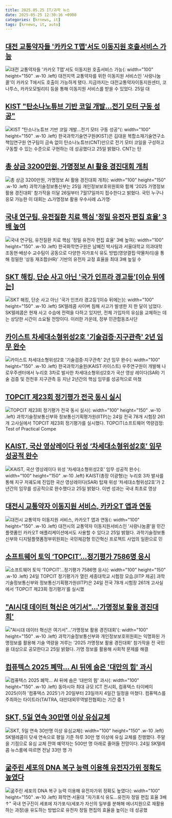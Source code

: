 ```yaml
---
title: 2025.05.25 IT/과학 뉴스
date: 2025-05-25 12:30:16 +0900
categories: [krnews, it]
tags: [krnews, it, auto]
---
```

## [대전 교통약자들 '카카오 T맵'서도 이동지원 호출서비스 가능](https://n.news.naver.com/mnews/article/003/0013262921)

![대전 교통약자들 '카카오 T맵'서도 이동지원 호출서비스 가능](https://mimgnews.pstatic.net/image/origin/003/2025/05/25/13262921.jpg?type=nf220_150){: width="100" height="150" .w-10 .left}
대전지역 교통약자를 위한 이동지원 서비스인 '사랑나눔콜'이 카카오 T에서도 호출이 가능하게 됐다. 지금까지는 대전교통약자이동지원센터, 코나투스, 카카오모빌리티 등을 통해 이동지원 서비스를 받을 수 있었다. 25일 대

## [KIST "탄소나노튜브 기반 코일 개발…전기 모터 구동 성공"](https://n.news.naver.com/mnews/article/001/0015409150)

![KIST "탄소나노튜브 기반 코일 개발…전기 모터 구동 성공"](https://mimgnews.pstatic.net/image/origin/001/2025/05/25/15409150.jpg?type=nf220_150){: width="100" height="150" .w-10 .left}
한국과학기술연구원(KIST)은 김대윤 복합소재기술연구소 책임연구원 연구팀이 금속 없이 탄소나노튜브(CNT)만으로 전기 모터 코일을 구성하고 구동할 수 있는 수준으로 구현하는 데 성공했다고 25일 밝혔다. CNT는 탄

## [총 상금 3200만원, 가명정보 AI 활용 경진대회 개최](https://n.news.naver.com/mnews/article/008/0005198833)

![총 상금 3200만원, 가명정보 AI 활용 경진대회 개최](https://mimgnews.pstatic.net/image/origin/008/2025/05/25/5198833.jpg?type=nf220_150){: width="100" height="150" .w-10 .left}
과학기술정보통신부는 25일 개인정보보호위원회와 함께 '2025 가명정보 활용 경진대회' 참가작을 이달 26일부터 7월17일까지 접수한다고 밝혔다. 국민 누구나 응모 가능한 이 대회는 △가명정보 활용 우수사례 △가명·

## [국내 연구팀, 유전질환 치료 핵심 '정밀 유전자 편집 효율' 3배 높여](https://n.news.naver.com/mnews/article/421/0008271533)

![국내 연구팀, 유전질환 치료 핵심 '정밀 유전자 편집 효율' 3배 높여](https://mimgnews.pstatic.net/image/origin/421/2025/05/25/8271533.jpg?type=nf220_150){: width="100" height="150" .w-10 .left}
한국화학연구원은 남혜진 박사팀과 서울대학교 의과대학 조동현·배상수 교수팀이 공동으로 다양한 자가포식 유도 방법(영양결핍·약물처리)을 통해 정밀한 '상동 재조합(HR)' 기반의 유전자 교정 효율을 최대 3배 높일 수

## [SKT 해킹, 단순 사고 아닌 '국가 인프라 경고등'[이슈 뒤에는]](https://n.news.naver.com/mnews/article/654/0000122808)

![SKT 해킹, 단순 사고 아닌 '국가 인프라 경고등'[이슈 뒤에는]](https://mimgnews.pstatic.net/image/origin/654/2025/05/24/122808.jpg?type=nf220_150){: width="100" height="150" .w-10 .left}
SK텔레콤 사이버 침해 사고가 발생한 지 한 달이 넘었다. SK텔레콤은 현재 사고 수습에 전력을 다하고 있지만, 전체 가입자의 유심을 교체하는 데는 상당한 시간이 소요될 전망이다. 이러한 가운데, 정부 민관합동조사단

## [카이스트 차세대소형위성2호 '기술검증·지구관측' 2년 임무 완수](https://n.news.naver.com/mnews/article/421/0008271534)

![카이스트 차세대소형위성2호 '기술검증·지구관측' 2년 임무 완수](https://mimgnews.pstatic.net/image/origin/421/2025/05/25/8271534.jpg?type=nf220_150){: width="100" height="150" .w-10 .left}
한국과학기술원(KAIST·카이스트) 우주연구원이 개발해 나로우주센터에서 누리호 3차로 발사한 차세대소형위성2호가 국산 영상 레이다(SAR) 기술 검증 및 전천후 지구관측 등 지난 2년간의 핵심 임무를 성공적으로 마쳤

## [TOPCIT 제23회 정기평가 전국 동시 실시](https://n.news.naver.com/mnews/article/031/0000934966)

![TOPCIT 제23회 정기평가 전국 동시 실시](https://mimgnews.pstatic.net/image/origin/031/2025/05/24/934966.jpg?type=nf220_150){: width="100" height="150" .w-10 .left}
과학기술정보통신부와 정보통신기획평가원(IITP)는 24일 전국 78개 시험장 261개 고사실에서 TOPCIT 제23회 정기평가를 실시했다. TOPCIT(소프트웨어 역량검정: Test of Practical Compe

## [KAIST, 국산 영상레이다 위성 ‘차세대소형위성2호’ 임무 성공적 완수](https://n.news.naver.com/mnews/article/018/0006023046)

![KAIST, 국산 영상레이다 위성 ‘차세대소형위성2호’ 임무 성공적 완수](https://mimgnews.pstatic.net/image/origin/018/2025/05/25/6023046.jpg?type=nf220_150){: width="100" height="150" .w-10 .left}
KAIST(총장 이광형)는 누리호 3차 발사를 통해 지구 저궤도에 진입한 국산 영상레이다(SAR) 탑재 위성 ‘차세대소형위성2호’가 2년간의 임무를 성공적으로 완수했다고 25일 밝혔다. 이번 성과는 국내 최초로 영상

## [대전시 교통약자 이동지원 서비스, 카카오T 앱과 연동](https://n.news.naver.com/mnews/article/421/0008271537)

![대전시 교통약자 이동지원 서비스, 카카오T 앱과 연동](https://mimgnews.pstatic.net/image/origin/421/2025/05/25/8271537.jpg?type=nf220_150){: width="100" height="150" .w-10 .left}
대전시의 교통약자 이동지원서비스인 '사랑나눔콜'을 민간 플랫폼인 카카오T 애플리케이션에서도 사용할 수 있다고 25일 밝혔다. 과학기술정보통신부와 디지털플랫폼정부위원회는 국민체감형 민간혁신 프로젝트 사업의 일환으로 민

## [소프트웨어 토익 ‘TOPCIT’…정기평가 7586명 응시](https://n.news.naver.com/mnews/article/016/0002475684)

![소프트웨어 토익 ‘TOPCIT’…정기평가 7586명 응시](https://mimgnews.pstatic.net/image/origin/016/2025/05/24/2475684.jpg?type=nf220_150){: width="100" height="150" .w-10 .left}
24일 TOPCIT 정기평가가 열린 세종대학교 시험장 모습.[IITP 제공] 과학기술정보통신부와 정보통신기획평가원(IITP)은 24일 전국 78개 시험장 261개 고사실에서 ‘TOPCIT 제23회 정기평가’를 실시했

## ["AI시대 데이터 혁신은 여기서"…'가명정보 활용 경진대회'](https://n.news.naver.com/mnews/article/001/0015409147)

!["AI시대 데이터 혁신은 여기서"…'가명정보 활용 경진대회'](https://mimgnews.pstatic.net/image/origin/001/2025/05/25/15409147.jpg?type=nf220_150){: width="100" height="150" .w-10 .left}
과학기술정보통신부와 개인정보보호위원회는 익명화된 가명정보를 활용해 기술 역량을 겨루는 '2025 가명정보 활용 경진대회' 참가작을 전 국민을 대상으로 공모한다고 25일 밝혔다. 가명 정보를 활용해 사회적 문제를 해결

## [컴퓨텍스 2025 폐막... AI 뒤에 숨은 '대만의 힘' 과시](https://n.news.naver.com/mnews/article/092/0002375550)

![컴퓨텍스 2025 폐막... AI 뒤에 숨은 '대만의 힘' 과시](https://mimgnews.pstatic.net/image/origin/092/2025/05/24/2375550.jpg?type=nf220_150){: width="100" height="150" .w-10 .left}
동아시아 최대 규모 ICT 전시회, 컴퓨텍스 타이베이 2025(이하 '컴퓨텍스 2025')가 20일부터 23일까지 4일간 일정을 마쳤다. 컴퓨텍스를 주최하는 타이트라(TAITRA, 대만대외무역발전협회)는 기간 중 1

## [SKT, 5일 연속 30만명 이상 유심교체](https://n.news.naver.com/mnews/article/092/0002375548)

![SKT, 5일 연속 30만명 이상 유심교체](https://mimgnews.pstatic.net/image/origin/092/2025/05/24/2375548.jpg?type=nf220_150){: width="100" height="150" .w-10 .left}
SK텔레콤이 닷새 연속으로 평일 기준 하루 30만 명 이상에 유심 교체를 진행했다. 주말을 기점으로 유심 교체 잔여 예약자는 500만 명 아래로 줄어들 전망이다. 24일 SK텔레콤 뉴스룸에 따르면 전날 33만 명 가

## [굶주린 세포의 DNA 복구 능력 이용해 유전자가위 정확도 높였다](https://n.news.naver.com/mnews/article/001/0015409148)

![굶주린 세포의 DNA 복구 능력 이용해 유전자가위 정확도 높였다](https://mimgnews.pstatic.net/image/origin/001/2025/05/25/15409148.jpg?type=nf220_150){: width="100" height="150" .w-10 .left}
화학연·서울대 "자가포식 유도…유전자 정밀 편집 효율 3배↑" 국내 연구진이 세포에 자가포식(세포가 자신의 일부를 분해해 에너지원으로 재활용하는 과정)을 유도하는 방법으로 유전자 정밀 편집의 효율을 높이는 데 성공했

